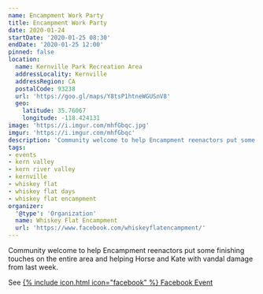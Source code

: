 ```yaml
---
name: Encampment Work Party
title: Encampment Work Party
date: 2020-01-24
startDate: '2020-01-25 08:30'
endDate: '2020-01-25 12:00'
pinned: false
location:
  name: Kernville Park Recreation Area
  addressLocality: Kernville
  addressRegion: CA
  postalCode: 93238
  url: 'https://goo.gl/maps/Y8tsP1htneWGUSnV8'
  geo:
    latitude: 35.76067
    longitude: -118.424131
image: 'https://i.imgur.com/mhfGbqc.jpg'
imgur: 'https://i.imgur.com/mhfGbqc'
description: 'Community welcome to help Encampment reenactors put some finishing touches on the entire area.'
tags:
- events
- kern valley
- kern river valley
- kernville
- whiskey flat
- whiskey flat days
- whiskey flat encampment
organizer:
  '@type': 'Organization'
  name: Whiskey Flat Encampment
  url: 'https://www.facebook.com/whiskeyflatencampment/'
---
```

Community welcome to help Encampment reenactors put some finishing touches on the
entire area and helping Horse and Kate with vandal damage from last week.

See [{% include icon.html icon="facebook" %} Facebook Event](https://www.facebook.com/events/1047956735583373/)
